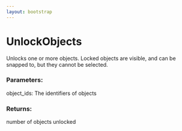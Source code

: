 ```yaml
---
layout: bootstrap
---
```


# UnlockObjects

Unlocks one or more objects. Locked objects are visible, and can be
        snapped to, but they cannot be selected.
        

### Parameters:

object_ids: The identifiers of objects
        

### Returns:


number of objects unlocked
        
